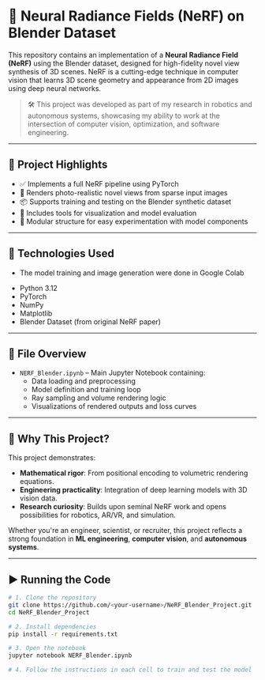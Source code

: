 # 🧠 Neural Radiance Fields (NeRF) on Blender Dataset

This repository contains an implementation of a **Neural Radiance Field (NeRF)** using the Blender dataset, designed for high-fidelity novel view synthesis of 3D scenes. NeRF is a cutting-edge technique in computer vision that learns 3D scene geometry and appearance from 2D images using deep neural networks.

> 🛠️ This project was developed as part of my research in robotics and autonomous systems, showcasing my ability to work at the intersection of computer vision, optimization, and software engineering.

---

## 🚀 Project Highlights

- ✅ Implements a full NeRF pipeline using PyTorch  
- 📸 Renders photo-realistic novel views from sparse input images  
- 📦 Supports training and testing on the Blender synthetic dataset  
- 🧪 Includes tools for visualization and model evaluation  
- 🧱 Modular structure for easy experimentation with model components  

---

## 🧰 Technologies Used

* The model training and image generation were done in Google Colab

- Python 3.12  
- PyTorch  
- NumPy  
- Matplotlib  
- Blender Dataset (from original NeRF paper)  

---

## 📁 File Overview

- `NERF_Blender.ipynb` – Main Jupyter Notebook containing:
  - Data loading and preprocessing  
  - Model definition and training loop  
  - Ray sampling and volume rendering logic  
  - Visualizations of rendered outputs and loss curves  

---

## 🎯 Why This Project?

This project demonstrates:

- **Mathematical rigor**: From positional encoding to volumetric rendering equations.  
- **Engineering practicality**: Integration of deep learning models with 3D vision data.  
- **Research curiosity**: Builds upon seminal NeRF work and opens possibilities for robotics, AR/VR, and simulation.  

Whether you're an engineer, scientist, or recruiter, this project reflects a strong foundation in **ML engineering**, **computer vision**, and **autonomous systems**.

---

## ▶️ Running the Code

```bash
# 1. Clone the repository
git clone https://github.com/<your-username>/NeRF_Blender_Project.git
cd NeRF_Blender_Project

# 2. Install dependencies
pip install -r requirements.txt

# 3. Open the notebook
jupyter notebook NERF_Blender.ipynb

# 4. Follow the instructions in each cell to train and test the model
